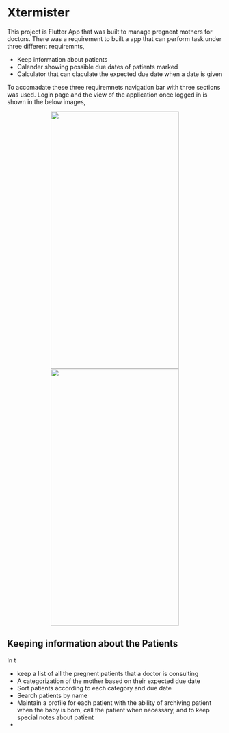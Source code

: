 # Xtermister

This project is Flutter App that was built to manage pregnent mothers for doctors. There was a requirement to built a app that can perform task under three different requiremnts,
* Keep information about patients
* Calender showing possible due dates of patients marked
* Calculator that can claculate the expected due date when a date is given

To accomadate these three requiremnets navigation bar with three sections was used. Login page and the view of the application once logged in is shown in the below images,
<p align="center">
  <image src = https://github.com/vihan125/Xtermister/blob/main/Demonstration/Images/log%20in.jpeg width="300" height="600">
                   
  <image src = https://github.com/vihan125/Xtermister/blob/main/Demonstration/Images/list.png width="300" height = "600">
</p>

## Keeping information about the Patients

In t
* keep a list of all the pregnent patients that a doctor is consulting
* A categorization of the mother based on their expected  due date
* Sort patients according to each category and due date
* Search patients by name
* Maintain a profile for each patient with the ability of archiving patient when the baby is born, call the patient when necessary, and to keep special notes about patient
* 
